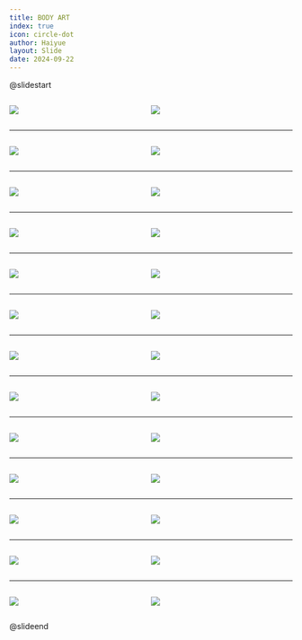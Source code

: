 ```yaml
---
title: BODY ART
index: true
icon: circle-dot
author: Haiyue
layout: Slide
date: 2024-09-22
---
```

 
@slidestart

<div style="display:flex">
<div style="flex:1">

![](https://raw.githubusercontent.com/yclord/reading/refs/heads/master/english/Level-X/BODY%20ART/001.webp)
</div>
<div style="flex:1">

![](https://raw.githubusercontent.com/yclord/reading/refs/heads/master/english/Level-X/BODY%20ART/002.webp)
</div>
</div>

---

<div style="display:flex">
<div style="flex:1">

![](https://raw.githubusercontent.com/yclord/reading/refs/heads/master/english/Level-X/BODY%20ART/003.webp)
</div>
<div style="flex:1">

![](https://raw.githubusercontent.com/yclord/reading/refs/heads/master/english/Level-X/BODY%20ART/004.webp)
</div>
</div>

---

<div style="display:flex">
<div style="flex:1">

![](https://raw.githubusercontent.com/yclord/reading/refs/heads/master/english/Level-X/BODY%20ART/005.webp)
</div>
<div style="flex:1">

![](https://raw.githubusercontent.com/yclord/reading/refs/heads/master/english/Level-X/BODY%20ART/006.webp)
</div>
</div>

---

<div style="display:flex">
<div style="flex:1">

![](https://raw.githubusercontent.com/yclord/reading/refs/heads/master/english/Level-X/BODY%20ART/007.webp)
</div>
<div style="flex:1">

![](https://raw.githubusercontent.com/yclord/reading/refs/heads/master/english/Level-X/BODY%20ART/008.webp)
</div>
</div>

---

<div style="display:flex">
<div style="flex:1">

![](https://raw.githubusercontent.com/yclord/reading/refs/heads/master/english/Level-X/BODY%20ART/009.webp)
</div>
<div style="flex:1">

![](https://raw.githubusercontent.com/yclord/reading/refs/heads/master/english/Level-X/BODY%20ART/010.webp)
</div>
</div>

---

<div style="display:flex">
<div style="flex:1">

![](https://raw.githubusercontent.com/yclord/reading/refs/heads/master/english/Level-X/BODY%20ART/011.webp)
</div>
<div style="flex:1">

![](https://raw.githubusercontent.com/yclord/reading/refs/heads/master/english/Level-X/BODY%20ART/012.webp)
</div>
</div>

---

<div style="display:flex">
<div style="flex:1">

![](https://raw.githubusercontent.com/yclord/reading/refs/heads/master/english/Level-X/BODY%20ART/013.webp)
</div>
<div style="flex:1">

![](https://raw.githubusercontent.com/yclord/reading/refs/heads/master/english/Level-X/BODY%20ART/014.webp)
</div>
</div>

---

<div style="display:flex">
<div style="flex:1">

![](https://raw.githubusercontent.com/yclord/reading/refs/heads/master/english/Level-X/BODY%20ART/015.webp)
</div>
<div style="flex:1">

![](https://raw.githubusercontent.com/yclord/reading/refs/heads/master/english/Level-X/BODY%20ART/016.webp)
</div>
</div>

---

<div style="display:flex">
<div style="flex:1">

![](https://raw.githubusercontent.com/yclord/reading/refs/heads/master/english/Level-X/BODY%20ART/017.webp)
</div>
<div style="flex:1">

![](https://raw.githubusercontent.com/yclord/reading/refs/heads/master/english/Level-X/BODY%20ART/018.webp)
</div>
</div>

---

<div style="display:flex">
<div style="flex:1">

![](https://raw.githubusercontent.com/yclord/reading/refs/heads/master/english/Level-X/BODY%20ART/019.webp)
</div>
<div style="flex:1">

![](https://raw.githubusercontent.com/yclord/reading/refs/heads/master/english/Level-X/BODY%20ART/020.webp)
</div>
</div>

---

<div style="display:flex">
<div style="flex:1">

![](https://raw.githubusercontent.com/yclord/reading/refs/heads/master/english/Level-X/BODY%20ART/021.webp)
</div>
<div style="flex:1">

![](https://raw.githubusercontent.com/yclord/reading/refs/heads/master/english/Level-X/BODY%20ART/022.webp)
</div>
</div>

---

<div style="display:flex">
<div style="flex:1">

![](https://raw.githubusercontent.com/yclord/reading/refs/heads/master/english/Level-X/BODY%20ART/023.webp)
</div>
<div style="flex:1">

![](https://raw.githubusercontent.com/yclord/reading/refs/heads/master/english/Level-X/BODY%20ART/024.webp)
</div>
</div>

---

<div style="display:flex">
<div style="flex:1">

![](https://raw.githubusercontent.com/yclord/reading/refs/heads/master/english/Level-X/BODY%20ART/025.webp)
</div>
<div style="flex:1">

![](https://raw.githubusercontent.com/yclord/reading/refs/heads/master/english/Level-X/BODY%20ART/026.webp)
</div>
</div>

@slideend